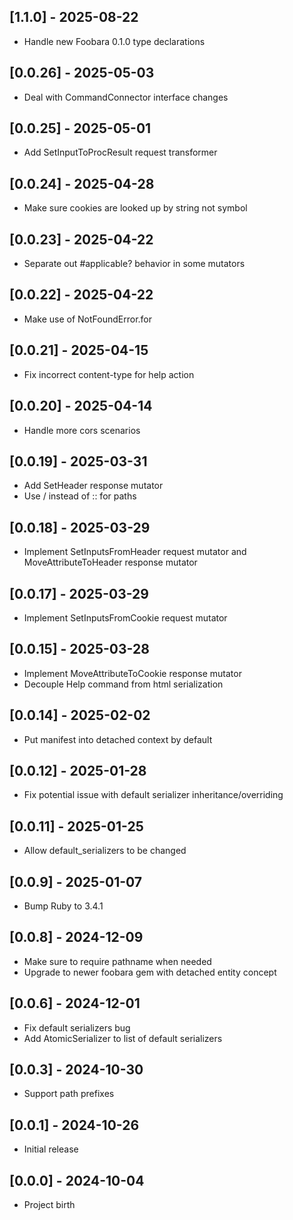 ## [1.1.0] - 2025-08-22

- Handle new Foobara 0.1.0 type declarations

## [0.0.26] - 2025-05-03

- Deal with CommandConnector interface changes

## [0.0.25] - 2025-05-01

- Add SetInputToProcResult request transformer

## [0.0.24] - 2025-04-28

- Make sure cookies are looked up by string not symbol

## [0.0.23] - 2025-04-22

- Separate out #applicable? behavior in some mutators

## [0.0.22] - 2025-04-22

- Make use of NotFoundError.for

## [0.0.21] - 2025-04-15

- Fix incorrect content-type for help action 

## [0.0.20] - 2025-04-14

- Handle more cors scenarios

## [0.0.19] - 2025-03-31

- Add SetHeader response mutator
- Use / instead of :: for paths

## [0.0.18] - 2025-03-29

- Implement SetInputsFromHeader request mutator and MoveAttributeToHeader response mutator

## [0.0.17] - 2025-03-29

- Implement SetInputsFromCookie request mutator

## [0.0.15] - 2025-03-28

- Implement MoveAttributeToCookie response mutator
- Decouple Help command from html serialization

## [0.0.14] - 2025-02-02

- Put manifest into detached context by default

## [0.0.12] - 2025-01-28

- Fix potential issue with default serializer inheritance/overriding

## [0.0.11] - 2025-01-25

- Allow default_serializers to be changed

## [0.0.9] - 2025-01-07

- Bump Ruby to 3.4.1

## [0.0.8] - 2024-12-09

- Make sure to require pathname when needed
- Upgrade to newer foobara gem with detached entity concept

## [0.0.6] - 2024-12-01

- Fix default serializers bug
- Add AtomicSerializer to list of default serializers

## [0.0.3] - 2024-10-30

- Support path prefixes

## [0.0.1] - 2024-10-26

- Initial release

## [0.0.0] - 2024-10-04

- Project birth
